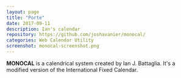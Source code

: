 ```yaml
---
layout: page
title: "Porte"
date: 2017-09-11
description: Ian's calendar
repository: https://github.com/joshavanier/monocal/
categories: Web Calendar Utility
screenshot: monocal-screenshot.png
---
```


<p class="lhd"><b class="mon">MONOCAL</b> is a calendrical system created by Ian J. Battaglia. It's a modified version of the International Fixed Calendar.</p>
